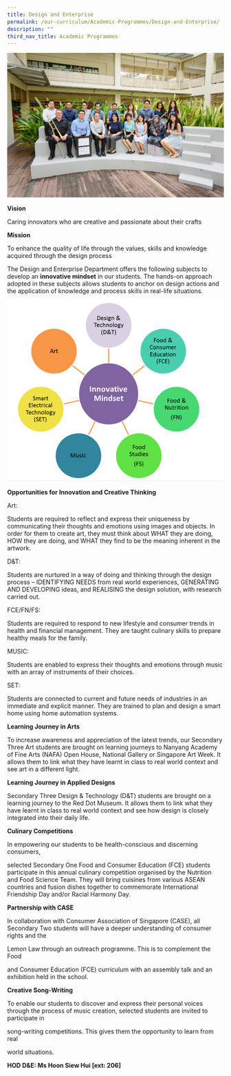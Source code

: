 ```yaml
---
title: Design and Enterprise
permalink: /our-curriculum/Academic-Programmes/Design-and-Enterprise/
description: ""
third_nav_title: Academic Programmes
---
```

![](/images/Our%20Curriculum/Academic%20Programmes/Design%20and%20Enterprise/D1.jpg)

**Vision**

Caring innovators who are creative and passionate about their crafts 

  

**Mission**

To enhance the quality of life through the values, skills and knowledge acquired through the design process

  

The Design and Enterprise Department offers the following subjects to develop an **innovative mindset** in our students. The hands-on approach adopted in these subjects allows students to anchor on design actions and the application of knowledge and process skills in real-life situations.

![](/images/Our%20Curriculum/Academic%20Programmes/Design%20and%20Enterprise/D2.png)

**Opportunities for Innovation and Creative Thinking**

Art:  

Students are required to reflect and express their uniqueness by communicating their thoughts and emotions using images and objects. In order for them to create art, they must think about WHAT they are doing, HOW they are doing, and WHAT they find to be the meaning inherent in the artwork. 

  

D&T:  

Students are nurtured in a way of doing and thinking through the design process – IDENTIFYING NEEDS from real world experiences, GENERATING AND DEVELOPING ideas, and REALISING the design solution, with research carried out.

  

FCE/FN/FS:  

Students are required to respond to new lifestyle and consumer trends in health and financial management. They are taught culinary skills to prepare healthy meals for the family. 

  

MUSIC:  

Students are enabled to express their thoughts and emotions through music with an array of instruments of their choices. 

  

SET:  

Students are connected to current and future needs of industries in an immediate and explicit manner. They are trained to plan and design a smart home using home automation systems.  

  

**Learning Journey in Arts** 

To increase awareness and appreciation of the latest trends, our Secondary Three Art students are brought on learning journeys to Nanyang Academy of Fine Arts (NAFA) Open House, National Gallery or Singapore Art Week. It allows them to link what they have learnt in class to real world context and see art in a different light. 

  

**Learning Journey in Applied Designs** 

Secondary Three Design & Technology (D&T) students are brought on a learning journey to the Red Dot Museum. It allows them to link what they have learnt in class to real world context and see how design is closely integrated into their daily life.

**Culinary Competitions**  

In empowering our students to be health-conscious and discerning consumers,

selected Secondary One Food and Consumer Education (FCE) students participate in this annual culinary competition organised by the Nutrition and Food Science Team. They will bring cuisines from various ASEAN countries and fusion dishes together to commemorate International Friendship Day and/or Racial Harmony Day. 

**Partnership with CASE**  

In collaboration with Consumer Association of Singapore (CASE), all Secondary Two students will have a deeper understanding of consumer rights and the        

Lemon Law through an outreach programme. This is to complement the Food

and Consumer Education (FCE) curriculum with an assembly talk and an exhibition held in the school. 

**Creative Song-Writing**  

To enable our students to discover and express their personal voices through the process of music creation, selected students are invited to participate in

song-writing competitions. This gives them the opportunity to learn from real

world situations.

  

**HOD D&E: Ms Hoon Siew Hui \[ext: 206\]**
